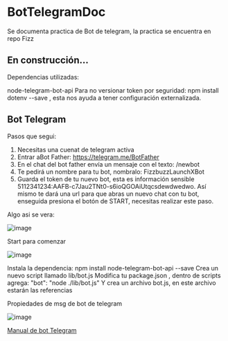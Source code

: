 # BotTelegramDoc
Se documenta practica de Bot de telegram, la practica se encuentra en repo Fizz

## En construcción...

Dependencias utilizadas:

node-telegram-bot-api 
Para no versionar token por seguridad: npm install dotenv --save , esta nos ayuda a tener configuración externalizada.

## Bot Telegram

Pasos que segui:
1. Necesitas una cuenat de telegram activa
2. Entrar aBot Father: https://telegram.me/BotFather
3. En el chat del bot father envía un mensaje con el texto: /newbot
4. Te pedirá un nombre para tu bot, nombralo: FizzbuzzLaunchXBot
5. Guarda el token de tu nuevo bot, esta es información sensible 5112341234:AAFB-c7Jau2TNt0-s6ioQGOAiUtqcsdewdwedwo.
Así mismo te dará una url para que abras un nuevo chat con tu bot, enseguida presiona el botón de START, necesitas realizar este paso.

Algo asi se vera:

![image](https://user-images.githubusercontent.com/99162884/167800070-e706d00a-aef3-4c24-9ee9-c9c81cf198d4.png)


Start para comenzar

![image](https://user-images.githubusercontent.com/99162884/167802208-846bb878-81fa-4cdf-aff9-68da3d57d515.png)


Instala la dependencia: npm install node-telegram-bot-api --save
Crea un nuevo script llamado lib/bot.js
Modifica tu package.json , dentro de scripts agrega: "bot": "node ./lib/bot.js"
Y crea un archivo bot.js, en este archivo estarán las referencias


Propiedades de msg de bot de telegram

![image](https://user-images.githubusercontent.com/99162884/167802471-a88eaf00-3d07-4940-914a-5129c0f973b0.png)




[Manual de bot Telegram](https://core.telegram.org/bots)


